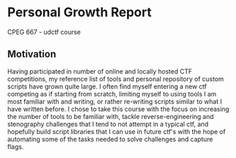 # Personal Growth Report
CPEG 667 - udctf course

## Motivation
Having participated in number of online and locally hosted CTF competitions, my reference list of tools and personal repository of custom scripts have grown quite large.
I often find myself entering a new ctf competing as if starting from scratch, limiting myself to using tools I am most familiar with and writing, or rather re-writing scripts
similar to what I have written before.  I chose to take this course with the focus on increasing the number of tools to be familiar with, tackle reverse-engineering and stenography
challenges that I tend to not attempt in a typical ctf, and hopefully build script libraries that I can use in future ctf's with the hope of automating some of the tasks needed to 
solve challenges and capture flags.

## 
